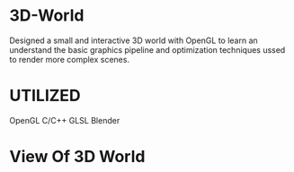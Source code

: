 # 3D-World
Designed a small and interactive 3D world  with OpenGL to learn an understand the basic graphics pipeline and optimization techniques ussed to render more complex scenes.

# UTILIZED
OpenGL
C/C++
GLSL
Blender

# View Of 3D World
